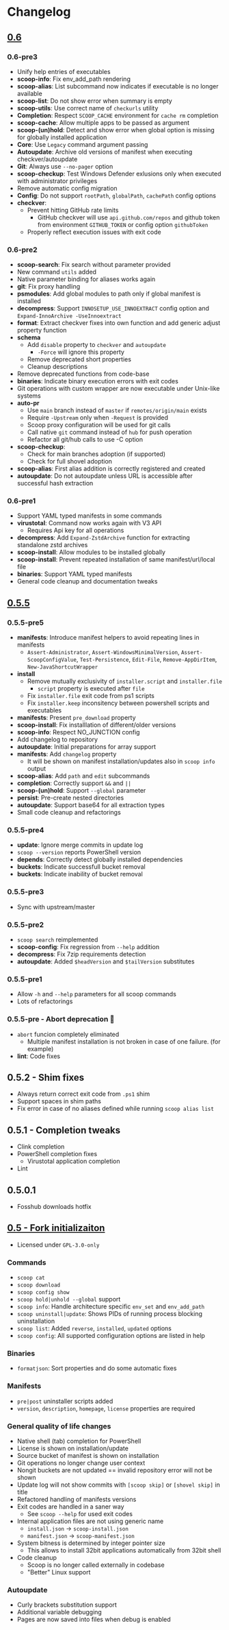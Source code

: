 # Changelog

## [0.6](https://github.com/Ash258/Scoop-Core/milestone/4)

### 0.6-pre3

- Unify help entries of executables
- **scoop-info**: Fix env_add_path rendering
- **scoop-alias**: List subcommand now indicates if executable is no longer available
- **scoop-list**: Do not show error when summary is empty
- **scoop-utils**: Use correct name of `checkurls` utility
- **Completion**: Respect `SCOOP_CACHE` environment for `cache rm` completion
- **scoop-cache**: Allow multiple apps to be passed as argument
- **scoop-(un)hold**: Detect and show error when global option is missing for globally installed application
- **Core**: Use `Legacy` command argument passing
- **Autoupdate**: Archive old versions of manifest when executing checkver/autoupdate
- **Git**: Always use `--no-pager` option
- **scoop-checkup**: Test Windows Defender exlusions only when executed with administrator privileges
- Remove automatic config migration
- **Config**: Do not support `rootPath`, `globalPath`, `cachePath` config options
- **checkver**:
    - Prevent hitting GitHub rate limits
        - GitHub checkver will use `api.github.com/repos` and github token from environment `GITHUB_TOKEN` or config option `githubToken`
    - Properly reflect execution issues with exit code

### 0.6-pre2

- **scoop-search**: Fix search without parameter provided
- New command `utils` added
- Native parameter binding for aliases works again
- **git**: Fix proxy handling
- **psmodules**: Add global modules to path only if global manifest is installed
- **decompress**: Support `INNOSETUP_USE_INNOEXTRACT` config option and `Expand-InnoArchive -UseInnoextract`
- **format**: Extract checkver fixes into own function and add generic adjust property function
- **schema**
    - Add `disable` property to `checkver` and `autoupdate`
        - `-Force` will ignore this property
    - Remove deprecated short properties
    - Cleanup descriptions
- Remove deprecated functions from code-base
- **binaries**: Indicate binary execution errors with exit codes
- Git operations with custom wrapper are now executable under Unix-like systems
- **auto-pr**
    - Use `main` branch instead of `master` if `remotes/origin/main` exists
    - Require `-Upstream` only when `-Request` is provided
    - Scoop proxy configuration will be used for git calls
    - Call native `git` command instead of `hub` for push operation
    - Refactor all git/hub calls to use -C option
- **scoop-checkup**:
    - Check for main branches adoption (if supported)
    - Check for full shovel adoption
- **scoop-alias**: First alias addition is correctly registered and created
- **autoupdate**: Do not autoupdate unless URL is accessible after successful hash extraction

### 0.6-pre1

- Support YAML typed manifests in some commands
- **virustotal**: Command now works again with V3 API
    - Requires Api key for all operations
- **decompress**: Add `Expand-ZstdArchive` function for extracting standalone zstd archives
- **scoop-install**: Allow modules to be installed globally
- **scoop-install**: Prevent repeated installation of same manifest/url/local file
- **binaries**: Support YAML typed manifests
- General code cleanup and documentation tweaks

## [0.5.5](https://github.com/Ash258/Scoop-Core/milestone/2)

### 0.5.5-pre5

- **manifests**: Introduce manifest helpers to avoid repeating lines in manifests
    - `Assert-Administrator`, `Assert-WindowsMinimalVersion`, `Assert-ScoopConfigValue`, `Test-Persistence`, `Edit-File`, `Remove-AppDirItem`, `New-JavaShortcutWrapper`
- **install**
    - Remove mutually exclusivity of `installer.script` and `installer.file`
        - `script` property is executed after `file`
    - Fix `installer.file` exit code from ps1 scripts
    - Fix `installer.keep` inconsitency between powershell scripts and executables
- **manifests**: Present `pre_download` property
- **scoop-install**: Fix installlation of different/older versions
- **scoop-info**: Respect NO_JUNCTION config
- Add changelog to repository
- **autoupdate**: Initial preparations for array support
- **manifests**: Add `changelog` property
    - It will be shown on manifest installation/updates also in `scoop info` output
- **scoop-alias**: Add `path` and `edit` subcommands
- **completion**: Correctly support `&&` and `||`
- **scoop-(un)hold**: Support `--global` parameter
- **persist**: Pre-create nested directories
- **autoupdate**: Support base64 for all extraction types
- Small code cleanup and refactorings

### 0.5.5-pre4

- **update**: Ignore merge commits in update log
- `scoop --version` reports PowerShell version
- **depends**: Correctly detect globally installed dependencies
- **buckets**: Indicate successfull bucket removal
- **buckets**: Indicate inability of bucket removal

### 0.5.5-pre3

- Sync with upstream/master

### 0.5.5-pre2

- `scoop search` reimplemented
- **scoop-config**: Fix regression from `--help` addition
- **decompress**: Fix 7zip requirements detection
- **autoupdate**: Added `$headVersion` and `$tailVersion` substitutes

### 0.5.5-pre1

- Allow `-h` and `--help` parameters for all scoop commands
- Lots of refactorings

### 0.5.5-pre - Abort deprecation 🎉

- `abort` funcion completely eliminated
    - Multiple manifest installation is not broken in case of one failure. (for example)
- **lint**: Code fixes

## 0.5.2 - Shim fixes

- Always return correct exit code from `.ps1` shim
- Support spaces in shim paths
- Fix error in case of no aliases defined while running `scoop alias list`

## 0.5.1 - Completion tweaks

- Clink completion
- PowerShell completion fixes
    - Virustotal application completion
- Lint

## 0.5.0.1

- Fosshub downloads hotfix

## [0.5 - Fork initializaiton](https://github.com/Ash258/Scoop-Core/milestone/1)

- Licensed under `GPL-3.0-only`

### Commands

- `scoop cat`
- `scoop download`
- `scoop config show`
- `scoop hold|unhold --global` support
- `scoop info`: Handle architecture specific `env_set` and `env_add_path`
- `scoop uninstall|update`: Shows PIDs of running process blocking uninstallation
- `scoop list`: Added `reverse`, `installed`, `updated` options
- `scoop config`: All supported configuration options are listed in help

### Binaries

- `formatjson`: Sort properties and do some automatic fixes

### Manifests

- `pre|post` uninstaller scripts added
- `version`, `description`, `homepage`, `license` properties are required

### General quality of life changes

- Native shell (tab) completion for PowerShell
- License is shown on installation/update
- Source bucket of manifest is shown on installation
- Git operations no longer change user context
- Nongit buckets are not updated == invalid repository error will not be shown
- Update log will not show commits with `[scoop skip]` or `[shovel skip]` in title
- Refactored handling of manifests versions
- Exit codes are handled in a saner way
    - See `scoop --help` for used exit codes
- Internal application files are not using generic name
    - `install.json` -> `scoop-install.json`
    - `manifest.json` -> `scoop-manifest.json`
- System bitness is determined by integer pointer size
    - This allows to install 32bit applications automatically from 32bit shell
- Code cleanup
    - Scoop is no longer called externally in codebase
    - "Better" Linux support

### Autoupdate

- Curly brackets substitution support
- Additional variable debugging
- Pages are now saved into files when debug is enabled

